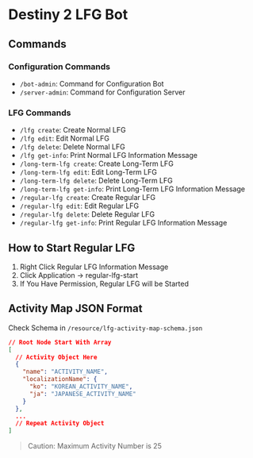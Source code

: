 # Destiny 2 LFG Bot

## Commands

### Configuration Commands

* `/bot-admin`: Command for Configuration Bot
* `/server-admin`: Command for Configuration Server

### LFG Commands

* `/lfg create`: Create Normal LFG
* `/lfg edit`: Edit Normal LFG
* `/lfg delete`: Delete Normal LFG
* `/lfg get-info`: Print Normal LFG Information Message
* `/long-term-lfg create`: Create Long-Term LFG
* `/long-term-lfg edit`: Edit Long-Term LFG
* `/long-term-lfg delete`: Delete Long-Term LFG
* `/long-term-lfg get-info`: Print Long-Term LFG Information Message
* `/regular-lfg create`: Create Regular LFG
* `/regular-lfg edit`: Edit Regular LFG
* `/regular-lfg delete`: Delete Regular LFG
* `/regular-lfg get-info`: Print Regular LFG Information Message

## How to Start Regular LFG

1. Right Click Regular LFG Information Message
2. Click Application -> regular-lfg-start
3. If You Have Permission, Regular LFG will be Started

## Activity Map JSON Format

Check Schema in `/resource/lfg-activity-map-schema.json`

```json
// Root Node Start With Array
[
  // Activity Object Here
  {
    "name": "ACTIVITY_NAME",
    "localizationName": {
      "ko": "KOREAN_ACTIVITY_NAME",
      "ja": "JAPANESE_ACTIVITY_NAME"
    }
  },
  ...
  // Repeat Activity Object
]
```

> Caution: Maximum Activity Number is 25
